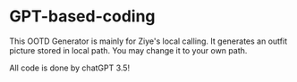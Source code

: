# GPT-based-coding

This OOTD Generator is mainly for Ziye's local calling. 
It generates an outfit picture stored in local path. You may change it to your own path.

All code is done by chatGPT 3.5!
